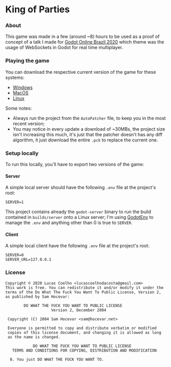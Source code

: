 # King of Parties

### About
This game was made in a few (around ~8) hours to be used as a proof of concept of a talk I made for [Godot Online Brazil 2020](https://georgemarques.dev/godot-online-2020/) which theme was
the usage of WebSockets in Godot for real time multiplayer.

### Playing the game
You can download the respective current version of the game for these systems:
- [Windows](https://github.com/coelhucas/mp-game-pck/archive/master.zip)
- [MacOS](https://github.com/coelhucas/mp-game-pck/archive/macos.zip)
- [Linux](https://github.com/coelhucas/mp-game-pck/archive/linux.zip)

Some notes:
- Always run the project from the `AutoPatcher` file, to keep you in the most recent version;
- You may notice in every update a download of ~30MBs, the project size isn't increasing this much, it's just that the patcher doesn't has any diff algorithm, it just download the entire `.pck`
to replace the current one.

### Setup locally
To run this locally, you'll have to export two versions of the game:

#### Server
A simple local server should have the following `.env` file at the project's root:

```
SERVER=1
```

This project contains already the `godot-server` binary to run the build contained in `builds/server` onto a Linux server;
I'm using [GodotEnv](https://github.com/coelhucas/godotenv) to manage the `.env` and anything other than 0 is true to `SERVER`.

#### Client
A simple local client have the following `.env` file at the project's root:

```
SERVER=0
SERVER_URL=127.0.0.1
```

### License

```
Copyright © 2020 Lucas Coelho <lucascoelhodacosta@gmail.com>
This work is free. You can redistribute it and/or modify it under the
terms of the Do What The Fuck You Want To Public License, Version 2,
as published by Sam Hocevar:

        DO WHAT THE FUCK YOU WANT TO PUBLIC LICENSE
                    Version 2, December 2004

 Copyright (C) 2004 Sam Hocevar <sam@hocevar.net>

 Everyone is permitted to copy and distribute verbatim or modified
 copies of this license document, and changing it is allowed as long
 as the name is changed.

            DO WHAT THE FUCK YOU WANT TO PUBLIC LICENSE
   TERMS AND CONDITIONS FOR COPYING, DISTRIBUTION AND MODIFICATION

  0. You just DO WHAT THE FUCK YOU WANT TO.
```
